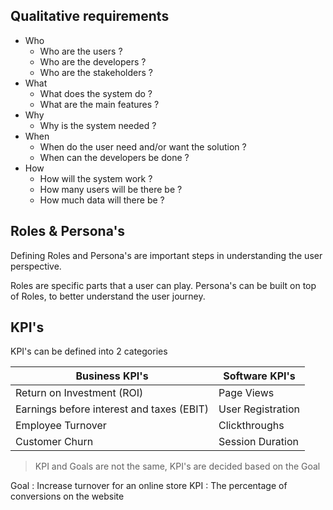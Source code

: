 ## Qualitative requirements
- Who
	- Who are the users ?
	- Who are the developers ?
	- Who are the stakeholders ?
- What
	- What does the system do ?
	- What are the main features ?
- Why
	- Why is the system needed ?
- When
	- When do the user need and/or want the solution ?
	- When can the developers be done ?
- How
	- How will the system work ?
	- How many users will be there be ?
	- How much data will there be ?

## Roles & Persona's

Defining Roles and Persona's are important steps in understanding the user perspective.

Roles are specific parts that a user can play. Persona's can be built on top of Roles, to better understand the user journey.

## KPI's

KPI's can be defined into 2 categories

Business KPI's | Software KPI's
--|--
Return on Investment (ROI) | Page Views
Earnings before interest and taxes (EBIT) | User Registration
Employee Turnover | Clickthroughs
Customer Churn | Session Duration


> KPI and Goals are not the same, KPI's are decided based on the Goal

Goal : Increase turnover for an online store
KPI : The percentage of conversions on the website

